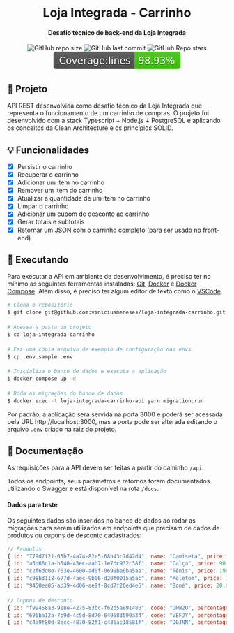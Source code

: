 <h1 align="center">
  Loja Integrada - Carrinho
</h1>

<h4 align="center">
  Desafio técnico de back-end da Loja Integrada 
</h4>

<p align="center">
  <img alt="GitHub repo size" src="https://img.shields.io/github/repo-size/viniciusmeneses/donation-chain">
  
  <img alt="GitHub last commit" src="https://img.shields.io/github/last-commit/viniciusmeneses/donation-chain">
    
  <img alt="GitHub Repo stars" src="https://img.shields.io/github/stars/viniciusmeneses/donation-chain">

  <img alt="Coverage" src="./badges/badge-lines.svg">
</p>

## 🛒 Projeto

API REST desenvolvida como desafio técnico da Loja Integrada que representa o funcionamento de um carrinho de compras. O projeto foi desenvolvido com a stack Typescript + Node.js + PostgreSQL e aplicando os conceitos da Clean Architecture e os princípios SOLID.

## 💡 Funcionalidades

- [x] Persistir o carrinho
- [x] Recuperar o carrinho
- [x] Adicionar um item no carrinho
- [x] Remover um item do carrinho
- [x] Atualizar a quantidade de um item no carrinho
- [x] Limpar o carrinho
- [x] Adicionar um cupom de desconto ao carrinho
- [x] Gerar totais e subtotais
- [x] Retornar um JSON com o carrinho completo (para ser usado no front-end)

## 🎲 Executando

Para executar a API em ambiente de desenvolvimento, é preciso ter no mínimo as seguintes ferramentas instaladas: [Git](https://git-scm.com), [Docker](https://docs.docker.com/engine/install/) e [Docker Compose](https://docs.docker.com/compose/install/). Além disso, é preciso ter algum editor de texto como o [VSCode](https://code.visualstudio.com/).

```bash
# Clona o repositório
$ git clone git@github.com:viniciusmeneses/loja-integrada-carrinho.git

# Acessa a pasta do projeto
$ cd loja-integrada-carrinho

# Faz uma cópia arquivo de exemplo de configuração das envs
$ cp .env.sample .env

# Inicializa o banco de dados e executa a aplicação
$ docker-compose up -d

# Roda as migrações do banco de dados
$ docker exec -t loja-integrada-carrinho-api yarn migration:run
```

Por padrão, a aplicação será servida na porta 3000 e poderá ser acessada pela URL http://localhost:3000, mas a porta pode ser alterada editando o arquivo `.env` criado na raiz do projeto.

## 📄 Documentação

As requisições para a API devem ser feitas a partir do caminho `/api`.

Todos os endpoints, seus parâmetros e retornos foram documentados utilizando o Swagger e está disponível na rota `/docs`.

#### Dados para teste

Os seguintes dados são inseridos no banco de dados ao rodar as migrações para serem utilizados em endpoints que precisam de dados de produtos ou cupons de desconto cadastrados:

```js
// Produtos
{ id: "779d7f21-05b7-4a74-82e5-68b43c7d42d4", name: "Camiseta", price: 45.0, stock: 10 }
{ id: "a5d66c1a-b540-45ec-aab7-1e7dc932c38f", name: "Calça", price: 90.0, stock: 10 }
{ id: "c2f6dd0e-763e-4600-ad6f-0699be6ba5ae", name: "Tênis", price: 199.99, stock: 3 }
{ id: "c98b3118-677d-4aec-9b06-d20f0015a5ac", name: "Moletom", price: 149.99, stock: 5 }
{ id: "9450ea85-ab39-4d06-ae9f-8cd7f20ed4e6", name: "Boné", price: 20.0, stock: 4 }

// Cupons de desconto
{ id: "f99458a3-918e-4275-83bc-f62d5a891480", code: "GHW2O", percentage: 10.0 }
{ id: "695ba12a-7b9d-4c5d-8d70-649583590a34", code: "VEFJY", percentage: 5.0 }
{ id: "c4a9f80d-8ecc-4870-82f1-c436ac18581f", code: "D0JNN", percentage: 2.5 }
```